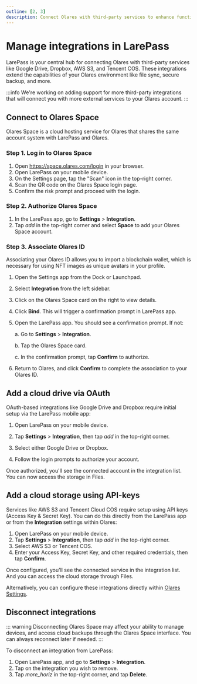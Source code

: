 ```yaml
---
outline: [2, 3]
description: Connect Olares with third-party services to enhance functionality. Learn how to integrate, authorize, and manage connected services for seamless data synchronization.
---
```


# Manage integrations in LarePass

LarePass is your central hub for connecting Olares with third-party services like Google Drive, Dropbox, AWS S3, and Tencent COS. These integrations extend the capabilities of your Olares environment like file sync, secure backup, and more.

:::info
We're working on adding support for more third-party integrations that will connect you with more external services to your Olares account.
:::

## Connect to Olares Space

Olares Space is a cloud hosting service for Olares that shares the same account system with LarePass and Olares.

### Step 1. Log in to Olares Space

1. Open https://space.olares.com/login in your browser.
2. Open LarePass on your mobile device.
3. On the Settings page, tap the "Scan" icon in the top-right corner.
4. Scan the QR code on the Olares Space login page.
5. Confirm the risk prompt and proceed with the login.

### Step 2. Authorize Olares Space

1. In the LarePass app, go to **Settings** > **Integration**.
2. Tap <i class="material-symbols-outlined">add</i> in the top-right corner and select **Space** to add your Olares Space account.

### Step 3. Associate Olares ID
Associating your Olares ID allows you to import a blockchain wallet, which is necessary for using NFT images as unique avatars in your profile.

1. Open the Settings app from the Dock or Launchpad.
2. Select **Integration** from the left sidebar.
3. Click on the Olares Space card on the right to view details.
4. Click **Bind**. This will trigger a confirmation prompt in LarePass app.
5. Open the LarePass app. You should see a confirmation prompt. If not:

   a. Go to **Settings** > **Integration**.

   b. Tap the Olares Space card.

   c. In the confirmation prompt, tap **Confirm** to authorize.
6. Return to Olares, and click **Confirm** to complete the association to your Olares ID.

## Add a cloud drive via OAuth

OAuth-based integrations like Google Drive and Dropbox require initial setup via the LarePass mobile app:

1. Open LarePass on your mobile device.

2. Tap **Settings** > **Integration**, then tap <i class="material-symbols-outlined">add</i> in the top-right corner.

3. Select either Google Drive or Dropbox.

4. Follow the login prompts to authorize your account.

Once authorized, you'll see the connected account in the integration list. You can now access the storage in Files.

## Add a cloud storage using API-keys

Services like AWS S3 and Tencent Cloud COS require setup using API keys (Access Key & Secret Key). You can do this directly from the LarePass app or from the **Integration** settings within Olares:

1. Open LarePass on your mobile device.
2. Tap **Settings** > **Integration**, then tap <i class="material-symbols-outlined">add</i> in the top-right corner.
3. Select AWS S3 or Tencent COS.
4. Enter your Access Key, Secret Key, and other required credentials, then tap **Confirm**.

Once configured, you'll see the connected service in the integration list. And you can access the cloud storage through Files.

Alternatively, you can configure these integrations directly within [Olares Settings](/manual/olares/settings/integrations.md). 


## Disconnect integrations
::: warning
Disconnecting Olares Space may affect your ability to manage devices, and access cloud backups through the Olares Space interface.
You can always reconnect later if needed.
:::

To disconnect an integration from LarePass:

1. Open LarePass app, and go to **Settings** > **Integration**.
2. Tap on the integration you wish to remove.
3. Tap <i class="material-symbols-outlined">more_horiz</i> in the top-right corner, and tap **Delete**.
